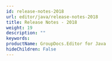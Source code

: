 ```yaml
---
id: release-notes-2018
url: editor/java/release-notes-2018
title: Release Notes - 2018
weight: 19
description: ""
keywords: 
productName: GroupDocs.Editor for Java
hideChildren: False
---
```

